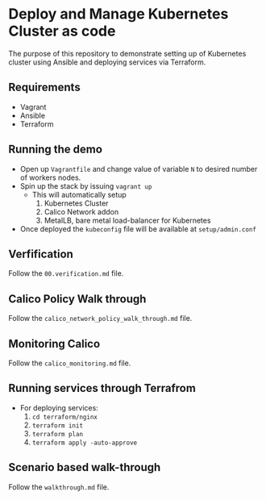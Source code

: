# Deploy and Manage Kubernetes Cluster as code

The purpose of this repository to demonstrate setting up of Kubernetes cluster using Ansible and deploying services via Terraform.

## Requirements

- Vagrant
- Ansible
- Terraform

## Running the demo

- Open up `Vagrantfile` and change value of variable `N` to desired number of workers nodes.
- Spin up the stack by issuing `vagrant up`
  - This will automatically setup
    1. Kubernetes Cluster
    2. Calico Network addon
    3. MetalLB, bare metal load-balancer for Kubernetes
- Once deployed the `kubeconfig` file will be available at `setup/admin.conf`

## Verfification

Follow the `00.verification.md` file.

## Calico Policy Walk through

Follow the `calico_network_policy_walk_through.md` file.

## Monitoring Calico

Follow the `calico_monitoring.md` file.

## Running services through Terrafrom

- For deploying services:
  1. `cd terraform/nginx`
  2. `terraform init`
  3. `terraform plan`
  4. `terraform apply -auto-approve`

## Scenario based walk-through

Follow the `walkthrough.md` file.
